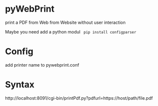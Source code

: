 # pyWebPrint
print a PDF from Web from Website without user interaction

Maybe you need add a python modul 
<code>
  pip install configparser
</code>

# Config
add printer name to pywebprint.conf

# Syntax
http://localhost:8091/cgi-bin/printPdf.py?pdfurl=https://host/path/file.pdf 
